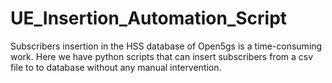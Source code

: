# UE_Insertion_Automation_Script
Subscribers insertion in the HSS database of Open5gs is a time-consuming work. Here we have python scripts that can insert subscribers from a csv file to to database without any manual intervention.
